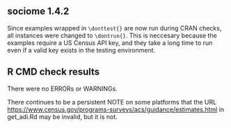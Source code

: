 ## sociome 1.4.2

Since examples wrapped in `\donttest{}` are now run during CRAN checks, all instances were changed to `\dontrun{}`. This is neccesary because the examples require a US Census API key, and they take a long time to run even if a valid key exists in the testing environment.

## R CMD check results
There were no ERRORs or WARNINGs.

There continues to be a persistent NOTE on some platforms that the URL https://www.census.gov/programs-surveys/acs/guidance/estimates.html in get_adi.Rd may be invalid, but it is not.
